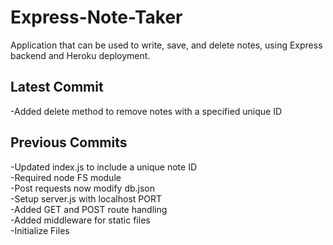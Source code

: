 # Express-Note-Taker
Application that can be used to write, save, and delete notes, using Express backend and Heroku deployment. 


## Latest Commit  
-Added delete method to remove notes with a specified unique ID  

## Previous Commits  
-Updated index.js to include a unique note ID  
-Required node FS module    
-Post requests now modify db.json  
-Setup server.js with localhost PORT  
-Added GET and POST route handling  
-Added middleware for static files  
-Initialize Files  